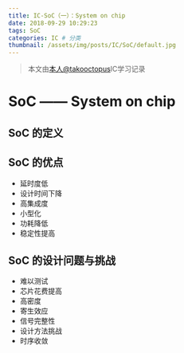```yaml
---
title: IC-SoC（一）：System on chip
date: 2018-09-29 10:29:23
tags: SoC
categories: IC # 分类
thumbnail: /assets/img/posts/IC/SoC/default.jpg
---
```


>本文由[本人@takooctopus](https://takooctopus.github.io "たこ焼きのGITHUB")IC学习记录

# SoC —— System on chip

## SoC 的定义

## SoC 的优点

- 延时度低 
- 设计时间下降
- 高集成度
- 小型化
- 功耗降低
- 稳定性提高

## SoC 的设计问题与挑战

- 难以测试
- 芯片花费提高
- 高密度
- 寄生效应
- 信号完整性
- 设计方法挑战
- 时序收敛
